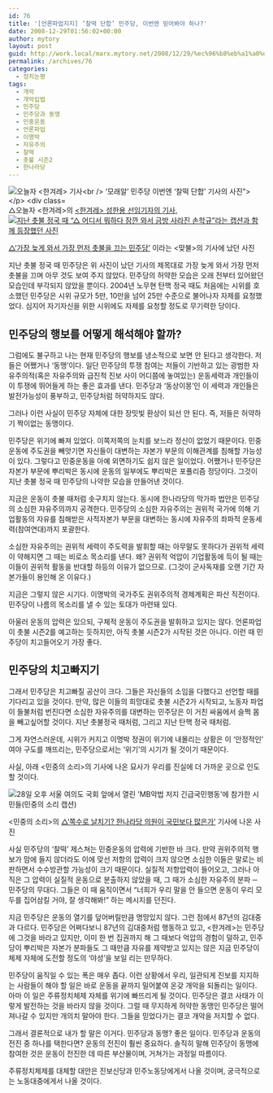 ```yaml
---
id: 76
title: '[언론파업지지] ‘찰떡 단합’ 민주당, 이번엔 믿어봐야 하나?'
date: 2008-12-29T01:56:02+00:00
author: mytory
layout: post
guid: http://work.local/marx.mytory.net/2008/12/29/%ec%96%b8%eb%a1%a0%ed%8c%8c%ec%97%85%ec%a7%80%ec%a7%80-%ec%b0%b0%eb%96%a1-%eb%8b%a8%ed%95%a9-%eb%af%bc%ec%a3%bc%eb%8b%b9-%ec%9d%b4%eb%b2%88%ec%97%94-%eb%af%bf%ec%96%b4%eb%b4%90/
permalink: /archives/76
categories:
  - 정치논평
tags:
  - 개악
  - 개악입법
  - 민주당
  - 민주당과 동맹
  - 민중운동
  - 언론파업
  - 이명박
  - 자유주의
  - 찰떡
  - 촛불 시즌2
  - 한나라당
---
```

<div class="imageblock cetner">
  <img src="http://cfs15.tistory.com/image/6/tistory/2008/12/29/10/06/49582289236d7" title="오늘자 &lt;한겨레&gt; 기사<br /> ‘모래알’ 민주당 이번엔 ‘찰떡 단합’ 기사의 사진&#8221;></p> 
  
  <div class="cap1">
    △오늘자 &lt;한겨레&gt;의 <a href="http://hani.co.kr/arti/politics/assembly/330127.html" target="_blank" title="&lt;한겨레&gt; 기사 읽기&#8221;>‘‘모래알’ 민주당 이번엔 ‘찰떡 단합’’</a> 기사에 나온 사진
  </div>
</div>

민주당이 달라졌다고 한다. 그동안 중심도 없고 모래알처럼 뿔뿔이 흩어져 있던 민주당이 이제 MB의 개악입법에 맞선 전사가 됐다고 한다. 

각오도 사뭇 진지하다. &lt;한겨레&gt;는 민주당의 각오를 보도하면서 응원이 쏟아지고 있다고 썼다.

> 한 누리꾼은 “그동안 민주당이 해 온 일은 잊겠다. 그러니 부디 막아 달라”고 했고, 다른 누리꾼은 “악법이 통과되면 전원 의원직을 사퇴하라”고 주문했다. 그동안의 오락가락 행보에 대한 의구심이 조금 남아 있는 것이다.
> 
> <p align="right">
>   &lt;한겨레&gt; 성한용 선임기자의 기사, <a href="http://www.hani.co.kr/arti/politics/assembly/329907.html" target="_blank" title="&lt;한겨레&gt; 기사 읽기&#8221;>민주·민노당에 ‘쏟아지는 응원’</a>
> </p>

민주당에 대한 &lt;한겨레&gt;의 환호야 이해할만하다. &lt;한겨레&gt;가 그토록 오랫동안 응원해오고 우호적 비판을 아끼지 않았던 당이니까. 그나마 성한용 선임기자가 제목에 민주노동당도 함께 달아준 것이 기특할 뿐이다.

그러나 우리, 일관되게 진보를 지지해 온 사람들의 입장에서 볼 때도 민주당에 쏟아지는 응원이 달가울까. 많은 이들이 지금 민주당의 행보에 혼란을 느끼지 않을까? 위의 인용문에서도 한 누리꾼이 “악법이 통과되면 전원 의원직을 사퇴하라” 하고 말한 것이 의미심장하다. &lt;한겨레&gt;도 사람들의 이런 따가운 눈총을 모르지 않는다.

<div class="imageblock center">
  <img src="http://cfs15.tistory.com/image/13/tistory/2008/12/29/10/06/495822879d384" title="지난 촛불 정국 때 “△ 어디서 뭐하다 잠깐 와서 금방 사라진 손학규”라는 캡션과 함께 등장했던 사진" /></p> 
  
  <div class="cap1">
    △<a href="http://wspaper.org/0_view.php?urn=urn:newsml:counterfire.or.kr:20080619T031602%2B0900:c92-minjudang:1U" target="_blank" title="기사 보러 가기">‘가장 늦게 와서 가장 먼저 촛불을 끄는 민주당’</a> 이라는 &lt;맞불&gt;의 기사에 났던 사진
  </div>
</div>

지난 촛불 정국 때 민주당은 위 사진이 났던 기사의 제목대로 가장 늦게 와서 가장 먼저 촛불을 끄며 아무 것도 보여 주지 않았다. 민주당의 허약한 모습은 오래 전부터 있어왔던 모습인데 부각되지 않았을 뿐이다. 2004년 노무현 탄핵 정국 때도 처음에는 시위를 호소했던 민주당은 시위 규모가 5만, 10만을 넘어 25만 수준으로 불어나자 자제를 요청했었다. 심지어 자기자신을 위한 시위에도 자제를 요청할 정도로 무기력한 당이다.

## 민주당의 행보를 어떻게 해석해야 할까?

그럼에도 불구하고 나는 현재 민주당의 행보를 냉소적으로 보면 안 된다고 생각한다. 저들은 어쨌거나 ‘동맹’이다. 일단 민주당의 투쟁 참여는 저들이 기반하고 있는 광범한 자유주의적(혹은 자유주의와 급진적 진보 사이 어디쯤에 놓여있는) 운동세력과 개인들이 이 투쟁에 뛰어들게 하는 좋은 효과를 낸다. 민주당과 ‘동상이몽’인 이 세력과 개인들은 발전가능성이 풍부하고, 민주당처럼 허약하지도 않다.

그러나 이런 사실이 민주당 자체에 대한 장밋빛 환상이 되선 안 된다. 즉, 저들은 허약하기 짝이없는 동맹이다.

민주당은 위기에 빠져 있었다. 이쪽저쪽의 눈치를 보느라 정신이 없었기 때문이다. 민중운동에 주도권을 빼앗기면 자신들이 대변하는 자본가 부문의 이해관계를 침해할 가능성이 있다. 그렇다고 민중운동을 아예 외면하기도 쉽지 않은 일이었다. 어쨌거나 민주당은 자본가 부문에 뿌리박은 동시에 운동의 일부에도 뿌리박은 포퓰리즘 정당이다. 그것이 지난 촛불 정국 때 민주당의 나약한 모습을 만들어낸 것이다.

지금은 운동이 촛불 때처럼 솟구치지 않는다. 동시에 한나라당의 막가파 법안은 민주당의 소심한 자유주의까지 공격한다. 민주당의 소심한 자유주의는 권위적 국가에 의해 기업활동의 자유를 침해받은 사적자본가 부문을 대변하는 동시에 자유주의 좌파적 운동세력(참여연대)까지 포괄한다.

소심한 자유주의는 권위적 세력이 주도력을 발휘할 때는 아무말도 못하다가 권위적 세력이 약해지면 그 때는 비로소 목소리를 낸다. 왜? 권위적 억압이 기업활동에 득이 될 때는 이들이 권위적 활동을 반대할 하등의 이유가 없으므로. (그것이 군사독재를 오랜 기간 자본가들이 용인해 온 이유다.)

지금은 그렇지 않은 시기다. 이명박의 국가주도 권위주의적 경제계획은 파산 직전이다. 민주당이 나름의 목소리를 낼 수 있는 토대가 마련돼 있다.

아울러 운동의 압력은 있으되, 구체적 운동이 주도권을 발휘하고 있지는 않다. 언론파업이 촛불 시즌2를 예고하는 듯하지만, 아직 촛불 시즌2가 시작된 것은 아니다. 이런 때 민주당이 치고들어오기 가장 좋다.

## 민주당의 치고빠지기

그래서 민주당은 치고빠질 공산이 크다. 그들은 자신들의 소임을 다했다고 선언할 때를 기다리고 있을 것이다. 만약, 많은 이들의 희망대로 촛불 시즌2가 시작되고, 노동자 파업이 들불처럼 번진다면 소심한 자유주의를 대변하는 민주당은 이 거친 싸움에서 슬쩍 몸을 빼고싶어할 것이다. 지난 촛불정국 때처럼, 그리고 지난 탄핵 정국 때처럼.

그게 자연스러운데, 시위가 커지고 이명박 정권이 위기에 내몰리는 상황은 이 ‘안정적인’ 여야 구도를 깨뜨리는, 민주당으로서는 ‘위기’의 시기가 될 것이기 때문이다.

사실, 아래 &lt;민중의 소리&gt;의 기사에 나온 묘사가 우리를 진실에 더 가까운 곳으로 인도할 것이다.

<div class="imageblock center">
  <img src="http://cfs15.tistory.com/image/27/tistory/2008/12/29/10/06/4958228ae6da6" title="28일 오후 서울 여의도 국회 앞에서 열린 'MB악법 저지 긴급국민행동'에 참가한 시민들(민중의 소리 캡션)" /></p> 
  
  <div class="cap1">
    &lt;민중의 소리&gt;의 <a href="http://www.vop.co.kr/A00000235951.html" target="_blank" title="기사 보러 가기">△‘쪽수로 날치기? 한나라당 의원이 국민보다 많은가’</a> 기사에 나온 사진
  </div>
</div>

사실 민주당의 ‘찰떡’ 제스쳐는 민중운동의 압력에 기반한 바 크다. 만약 권위주의적 행보가 맘에 들지 않더라도 이에 맞선 저항의 압력이 크지 않으면 소심한 이들은 말로는 비판하면서 수수방관할 가능성이 크기 때문이다. 실질적 저항압력이 들어오고, 그러나 아직은 그 압력이 실질적 운동으로 분출하지 않았을 때, 그 때가 소심한 자유주의 분파 ─ 민주당의 무대다. 그들은 이 때 움직이면서 “너희가 우리 말을 안 들으면 운동이 우리 모두를 집어삼킬 거야, 잘 생각해봐!” 하는 메시지를 던진다.

지금 민주당은 운동의 열기를 덮어버릴만큼 명망있지 않다. 그런 점에서 87년의 김대중과 다르다. 민주당은 어쩌다보니 87년의 김대중처럼 행동하고 있고, &lt;한겨레&gt;는 민주당에 그것을 바라고 있지만, 이미 한 번 집권까지 해 그 때보다 억압의 경험이 덜하고, 민주당이 뿌리박은 자본가 분파들도 그 때만큼 자유를 제약받고 있지는 않은 지금 민주당이 체제 자체에 도전할 정도의 ‘야성’을 보일 리는 만무하다.

민주당이 움직일 수 있는 폭은 매우 좁다. 이런 상황에서 우리, 일관되게 진보를 지지하는 사람들이 해야 할 일은 바로 운동을 끝까지 밀어붙여 온갖 개악을 되돌리는 일이다. 아마 이 일은 주류정치체제 자체를 위기에 빠뜨리게 될 것이다. 민주당은 결코 사태가 이렇게 발전하는 것을 바라지 않을 것이다. 그럴 때 무지하게 허약한 동맹인 민주당은 떨어져나갈 수 있지만 개의치 말아야 한다. 그들을 믿었다가는 결코 개악을 저지할 수 없다.

그래서 결론적으로 내가 할 말은 이거다. 민주당과 동맹? 좋은 일이다. 민주당과 운동의 전진 중 하나를 택한다면? 운동의 전진이 훨씬 중요하다. 솔직히 말해 민주당이 동맹에 참여한 것은 운동이 전진한 데 따른 부산물이며, 거쳐가는 과정일 따름이다. 

주류정치체제를 대체할 대안은 진보신당과 민주노동당에게서 나올 것이며, 궁극적으로는 노동대중에게서 나올 것이다.